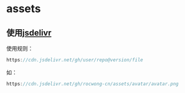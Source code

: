# assets

## 使用[jsdelivr](https://www.jsdelivr.com/?docs=gh)

使用规则：

```js
https://cdn.jsdelivr.net/gh/user/repo@version/file
```

如：
```js
https://cdn.jsdelivr.net/gh/rocwong-cn/assets/avatar/avatar.png
```
